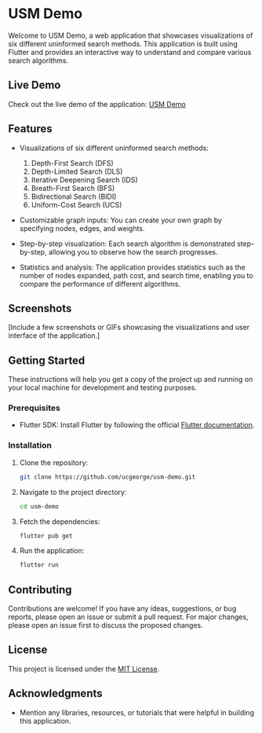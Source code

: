 # USM Demo

Welcome to USM Demo, a web application that showcases visualizations of six different uninformed search methods. This application is built using Flutter and provides an interactive way to understand and compare various search algorithms.

## Live Demo

Check out the live demo of the application: [USM Demo](https://ucgeorge.github.io/usm-demo)

## Features

- Visualizations of six different uninformed search methods:
  1. Depth-First Search (DFS)
  2. Depth-Limited Search (DLS)
  3. Iterative Deepening Search (IDS)
  4. Breath-First Search (BFS)
  5. Bidirectional Search (BIDI)
  6. Uniform-Cost Search (UCS)
  
- Customizable graph inputs: You can create your own graph by specifying nodes, edges, and weights.

- Step-by-step visualization: Each search algorithm is demonstrated step-by-step, allowing you to observe how the search progresses.

- Statistics and analysis: The application provides statistics such as the number of nodes expanded, path cost, and search time, enabling you to compare the performance of different algorithms.

## Screenshots

[Include a few screenshots or GIFs showcasing the visualizations and user interface of the application.]

## Getting Started

These instructions will help you get a copy of the project up and running on your local machine for development and testing purposes.

### Prerequisites

- Flutter SDK: Install Flutter by following the official [Flutter documentation](https://flutter.dev/docs/get-started/install).

### Installation

1. Clone the repository:

   ```bash
   git clone https://github.com/ucgeorge/usm-demo.git
   ```

2. Navigate to the project directory:

   ```bash
   cd usm-demo
   ```

3. Fetch the dependencies:

   ```bash
   flutter pub get
   ```

4. Run the application:

   ```bash
   flutter run
   ```

## Contributing

Contributions are welcome! If you have any ideas, suggestions, or bug reports, please open an issue or submit a pull request. For major changes, please open an issue first to discuss the proposed changes.

## License

This project is licensed under the [MIT License](LICENSE).

## Acknowledgments

- Mention any libraries, resources, or tutorials that were helpful in building this application.
